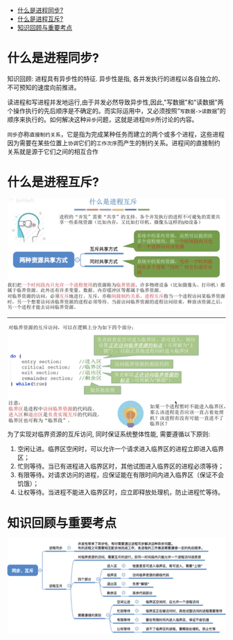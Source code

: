 - [什么是进程同步?](#什么是进程同步)
- [什么是进程互斥?](#什么是进程互斥)
- [知识回顾与重要考点](#知识回顾与重要考点)

# 什么是进程同步?
知识回顾: 进程具有异步性的特征. 异步性是指, 各并发执行的进程以各自独立的、不可预知的速度向前推进。

读进程和写进程并发地运行,由于并发必然导致异步性,因此,"写数据"和"读数据"两个操作执行的先后顺序是不确定的。而实际运用中，又必须按照“`写数据->读数据`”的顺序来执行的。如何解决这种`异步`问题，这就是进程`同步`所讨论的内容。

`同步`亦称`直接制约关系`，它是指为完成某种任务而建立的两个或多个进程，这些进程因为需要在某些位置上`协调`它们的`工作次序`而产生的制约关系。进程间的直接制约关系就是源于它们之间的相互合作

# 什么是进程互斥?
<img src="img/../../img/什么是进程互斥.png">
<hr>
<img src="img/../../img/进程互斥的具体流程.png">
为了实现对临界资源的互斥访问, 同时保证系统整体性能, 需要遵循以下原则:

1. 空闲让进。临界区空闲时，可以允许一个请求进入临界区的进程立即进入临界区；
2. 忙则等待。当已有进程进入临界区时，其他试图进入临界区的进程必须等待；
3. 有限等待。对请求访问的进程，应保证能在有限时间内进入临界区（保证不会饥饿）；
4. 让权等待。当进程不能进入临界区时，应立即释放处理机，防止进程忙等待。
# 知识回顾与重要考点
<img src="img/../../img/同步、互斥知识回顾与重要考点.png">